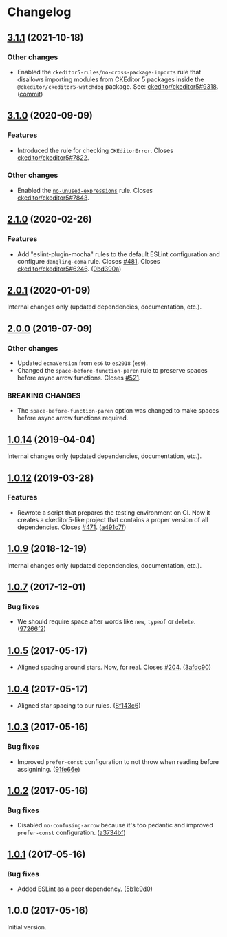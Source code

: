 Changelog
=========

## [3.1.1](https://github.com/ckeditor/eslint-config-ckeditor5/compare/v3.1.0...v3.1.1) (2021-10-18)

### Other changes

* Enabled the `ckeditor5-rules/no-cross-package-imports` rule that disallows importing modules from CKEditor 5 packages inside the `@ckeditor/ckeditor5-watchdog` package. See: [ckeditor/ckeditor5#9318](https://github.com/ckeditor/ckeditor5/issues/9318). ([commit](https://github.com/ckeditor/eslint-config-ckeditor5/commit/e113b387e2e80ec33f73b1a1a78a7efaf86fa853))


## [3.1.0](https://github.com/ckeditor/eslint-config-ckeditor5/compare/v3.0.0...v3.1.0) (2020-09-09)

### Features

* Introduced the rule for checking `CKEditorError`. Closes [ckeditor/ckeditor5#7822](https://github.com/ckeditor/ckeditor5/issues/7822).

### Other changes

* Enabled the [`no-unused-expressions`](https://eslint.org/docs/rules/no-unused-expressions) rule. Closes [ckeditor/ckeditor5#7843](https://github.com/ckeditor/ckeditor5/issues/7843).


## [2.1.0](https://github.com/ckeditor/ckeditor5-dev/compare/eslint-config-ckeditor5@2.0.1...eslint-config-ckeditor5@2.1.0) (2020-02-26)

### Features

* Add "eslint-plugin-mocha" rules to the default ESLint configuration and configure `dangling-coma` rule. Closes [#481](https://github.com/ckeditor/ckeditor5-dev/issues/481). Closes [ckeditor/ckeditor5#6246](https://github.com/ckeditor/ckeditor5/issues/6246). ([0bd390a](https://github.com/ckeditor/ckeditor5-dev/commit/0bd390a))


## [2.0.1](https://github.com/ckeditor/ckeditor5-dev/compare/eslint-config-ckeditor5@2.0.0...eslint-config-ckeditor5@2.0.1) (2020-01-09)

Internal changes only (updated dependencies, documentation, etc.).


## [2.0.0](https://github.com/ckeditor/ckeditor5-dev/compare/eslint-config-ckeditor5@1.0.14...eslint-config-ckeditor5@2.0.0) (2019-07-09)

### Other changes

* Updated `ecmaVersion` from `es6` to `es2018` (`es9`).
* Changed the `space-before-function-paren` rule to preserve spaces before async arrow functions. Closes [#521](https://github.com/ckeditor/ckeditor5-dev/issues/521).

### BREAKING CHANGES

* The `space-before-function-paren` option was changed to make spaces before async arrow functions required.


## [1.0.14](https://github.com/ckeditor/ckeditor5-dev/compare/eslint-config-ckeditor5@1.0.12...eslint-config-ckeditor5@1.0.14) (2019-04-04)

Internal changes only (updated dependencies, documentation, etc.).


## [1.0.12](https://github.com/ckeditor/ckeditor5-dev/compare/eslint-config-ckeditor5@1.0.9...eslint-config-ckeditor5@1.0.12) (2019-03-28)

### Features

* Rewrote a script that prepares the testing environment on CI. Now it creates a ckeditor5-like project that contains a proper version of all dependencies. Closes [#471](https://github.com/ckeditor/ckeditor5-dev/issues/471). ([a491c7f](https://github.com/ckeditor/ckeditor5-dev/commit/a491c7f))


## [1.0.9](https://github.com/ckeditor/ckeditor5-dev/compare/eslint-config-ckeditor5@1.0.7...eslint-config-ckeditor5@1.0.9) (2018-12-19)

Internal changes only (updated dependencies, documentation, etc.).


## [1.0.7](https://github.com/ckeditor/ckeditor5-dev/compare/eslint-config-ckeditor5@1.0.5...eslint-config-ckeditor5@1.0.7) (2017-12-01)

### Bug fixes

* We should require space after words like `new`, `typeof` or `delete`. ([97266f2](https://github.com/ckeditor/ckeditor5-dev/commit/97266f2))


## [1.0.5](https://github.com/ckeditor/ckeditor5-dev/compare/eslint-config-ckeditor5@1.0.4...eslint-config-ckeditor5@1.0.5) (2017-05-17)

* Aligned spacing around stars. Now, for real. Closes [#204](https://github.com/ckeditor/ckeditor5-dev/issues/204). ([3afdc90](https://github.com/ckeditor/ckeditor5-dev/commit/3afdc90))


## [1.0.4](https://github.com/ckeditor/ckeditor5-dev/compare/eslint-config-ckeditor5@1.0.3...eslint-config-ckeditor5@1.0.4) (2017-05-17)

* Aligned star spacing to our rules. ([8f143c6](https://github.com/ckeditor/ckeditor5-dev/commit/8f143c6))


## [1.0.3](https://github.com/ckeditor/ckeditor5-dev/compare/eslint-config-ckeditor5@1.0.2...eslint-config-ckeditor5@1.0.3) (2017-05-16)

### Bug fixes

* Improved `prefer-const` configuration to not throw when reading before assignining. ([91fe66e](https://github.com/ckeditor/ckeditor5-dev/commit/91fe66e))


## [1.0.2](https://github.com/ckeditor/ckeditor5-dev/compare/eslint-config-ckeditor5@1.0.1...eslint-config-ckeditor5@1.0.2) (2017-05-16)

### Bug fixes

* Disabled `no-confusing-arrow` because it's too pedantic and improved `prefer-const` configuration. ([a3734bf](https://github.com/ckeditor/ckeditor5-dev/commit/a3734bf))


## [1.0.1](https://github.com/ckeditor/ckeditor5-dev/compare/eslint-config-ckeditor5@1.0.0...eslint-config-ckeditor5@1.0.1) (2017-05-16)

### Bug fixes

* Added ESLint as a peer dependency. ([5b1e9d0](https://github.com/ckeditor/ckeditor5-dev/commit/5b1e9d0))


## 1.0.0 (2017-05-16)

Initial version.

